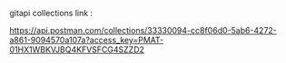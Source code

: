 gitapi collections link :

https://api.postman.com/collections/33330094-cc8f06d0-5ab6-4272-a861-9094570a107a?access_key=PMAT-01HX1WBKVJBQ4KFVSFCG4SZZD2
